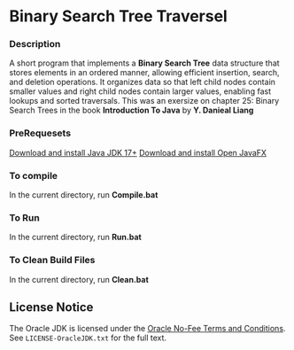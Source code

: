 # Binary Search Tree Traversel

### Description
A short program that implements a **Binary Search Tree** data structure that stores elements in an ordered manner, allowing efficient insertion, search, and deletion operations. It organizes data so that left child nodes contain smaller values and right child nodes contain larger values, enabling fast lookups and sorted traversals. This was an exersize on chapter 25: Binary Search Trees in the book **Introduction To Java** by **Y.  Danieal Liang**

### PreRequesets
[Download and install Java JDK 17+](https://www.oracle.com/java/technologies/downloads/)
[Download and install Open JavaFX](https://openjfx.io/)

### To compile
In the current directory, run **Compile.bat**
### To Run
In the current directory, run **Run.bat**
### To Clean Build Files
In the current directory, run **Clean.bat**

## License Notice
The Oracle JDK is licensed under the [Oracle No-Fee Terms and Conditions](https://www.oracle.com/downloads/licenses/no-fee-license.html).  
See `LICENSE-OracleJDK.txt` for the full text.
